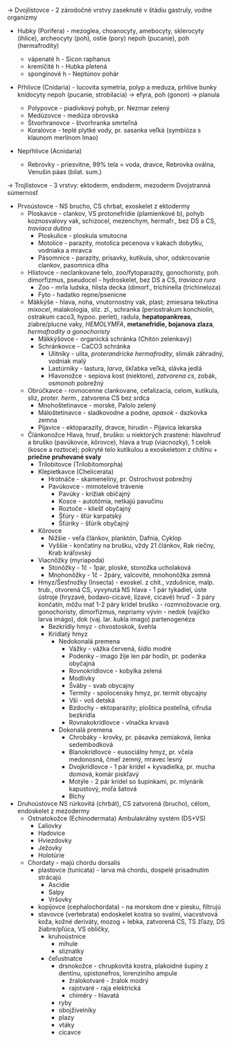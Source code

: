 -> Dvojlístovce - 2 zárodočné vrstvy zaseknuté v štádiu gastruly, vodne organizmy

- Hubky (Porifera) - mezoglea, choanocyty, amebocyty, sklerocyty (ihlice), archeocyty (poh), ostie (pory)
	nepoh (pucanie), poh (hermafrodity)
	- vápenaté h - Sicon raphanus
	- kremičité h - Hubka pletená
	- spongínové h - Neptúnov pohár
		
- Pŕhlivce (Cnidaria) - lucovita symetria, polyp a meduza, prhlive bunky knidocyty
	nepoh (pucanie, strobilacia) -> efyra, poh (gonon) -> planula
	- Polypovce - piadivkový pohyb, pr. Nezmar zelený
	- Medúzovce - medúza obrovská
	- Štvorhranovce - štvorhranka smrteľná
	- Koralovce - teplé plytké vody, pr. sasanka veľká (symbióza s klaunom merlinom lmao)
	
- Nepŕhlivce (Acnidaria)
	- Rebrovky - priesvitne, 99% tela = voda, dravce, Rebrovka oválna, Venušin páas (bilat. sum.)

-> Trojlístovce - 3 vrstvy: ektoderm, endoderm, mezoderm
Dvojstranná súmernosť
- Prvoústovce - NS brucho, CS chrbat, exoskelet z ektodermy
	- Ploskavce - clankov, VS protonefrídie (plamienkové b), pohyb koznosvalovy vak, schizocel, mezenchym, hermafr., bez DS a CS, *traviaca dutina*
		- Ploskulice - ploskula smutocna
		- Motolice - parazity, motolica pecenova v kakach dobytku, vodniaka a mravca
		- Pásomnice - parazity, prisavky, kutikula, uhor, odskrcovanie clankov, pasomnica dlha
	- Hlistovce - neclankovane telo, zoo/fytoparazity, gonochoristy, poh. dimorfizmus, pseudocel - hydroskelet, bez DS a CS, *traviaca rura*
		- Zoo - mrla ludska, hlista decka (dimorf., trichinella (trichineloza)
		- Fyto - hadatko repne/psenicne
	- Mäkkýše - hlava, noha, vnutornostny vak, plast; zmiesana tekutina *mixocel*, malakologia, sliz. zl., schranka (periostrakum konchiolin, ostrakum caco3, hypoo. perlet), radula, **hepatopankreas**, ziabre/plucne vaky, *HEMOLYMFA*, **metanefridie, bojanova zlaza**, *hermafrodity a gonochoristy*
		- Mäkkýšovce - organická schránka (Chitón zelenkavý)
		- Schránkovce - CaCO3 schránka
			- Ulitníky - ulita, *proterandricke hermafrodity*, slimák záhradný, vodniak malý
			- Lastúrniky - lastura, *larva*, škľabka veľká, slávka jedlá
			- Hlavonožce - sepiova kost (niektore), *zatvorena cs*, zobák, osmonoh pobrežný
	- Obrúčkavce - rovnocenne clankovane, cefalizacia, celom, kutikula, sliz, *proter. herm.*, zatvorena CS bez srdca
		- Mnohoštetinavce - morské, Palolo zelený
		- Máloštetinavce - sladkovodne a podne, *opasok* - dazkovka zemna
		- Pijavice - ektoparazity, dravce, hirudin - Pijavica lekarska
	- Článkonožce 
		Hlava, hruď, bruško: u niektorých zrastené: hlavohruď a bruško (pavúkovce, kôrovce), hlava a trup (viacnozky), 1 celok (kosce a roztoce); pokryté telo kutikulou a exoskeletom z chitínu + **priečne pruhované svaly**
		- Trilobitovce (Trilobitomorpha)
		- Klepietkavce (Chelicerata)
			- Hrotnáče - skameneliny, pr. Ostrochvost pobrežný
			- Pavúkovce - mimotelové trávenie
				- Pavúky - križiak običajný
				- Kosce - autotómia, netkajú pavučinu
				- Roztoče - kliešť obyčajný
				- Šťúry - šťúr karpatský
				- Šťúriky - šťúrik obyčajný
		- Kôrovce
			- Nižšie - veľa článkov, planktón, Dafnia, Cyklop
			- Vyššie - končatiny na brušku, vždy 21 článkov, Rak riečny, Krab kráľovský
		- Viacnôžky (myriapoda)
			- Stonôžky - 1č - 1pár, ploské, stonožka ucholaková
			- Mnohonôžky - 1č - 2páry, valcovité, mnohonôžka zemná
		- Hmyz/Šesťnožky (Insecta) - exoskel. z chit., vzdušnice, malp. trub., otvorená CS, vyvynutá NS
			hlava - 1 pár tykadiel, úste ústroje (hryzavé, bodavo-cicavé, lízavé, cicavé)
			hruď - 3 páry končatín, môžu mať 1-2 páry krídel
			bruško - rozmnožovacie org.
			gonochoristy, dimorfizmus, nepriamy vývin - nedok (vajíčko larva imágo), dok (vaj. lar. kukla imago)
			partenogenéza
			- Bezkrídly hmyz - chvostoskok, švehla
			- Krídlatý hmyz
				- Nedokonalá premena
					- Vážky - vážka červená, šidlo modré
					- Podenky - imago žije len pár hodín, pr. podenka obyčajná
					- Rovnokrídlovce - kobylka zelená
					- Modlivky 
					- Šváby - svab obycajny
					- Termity - spolocensky hmyz, pr. termit obycajny
					- Vši - voš detská
					- Bzdochy - ektoparazity; ploštica posteľná, cifruša bezkrídla
					- Rovnakokrídlovce - vlnačka krvavá
				- Dokonalá premena
					- Chrobáky - krovky, pr. pásavka zemiaková, lienka sedembodková
					- Blanokrídlovce - eusociálny hmyz, pr. včela medonosná, čmeľ zemný, mravec lesný
					- Dvojkrídlovce - 1 pár krídel + kyvadielka, pr. mucha domová, komár piskľavý
					- Motýle - 2 pár krídel so šupinkami, pr. mlynárik kapustový, moľa šatová
					- Blchy
- Druhoústovce
	NS rúrkovitá (chrbát), CS zatvorená (brucho), célom, endoskelet z mezodermy
	- Ostnatokožce (Echinodermata)
		Ambulakrálny systém (DS+VS)
		- Ľaliovky
		- Hadovice
		- Hviezdovky
		- Ježovky
		- Holotúrie
	- Chordaty - majú chordu dorsalis
		- plastovce (tunicata) - larva má chordu, dospelé prisadnutím strácajú
			- Ascídie
			- Salpy
			- Vršovky
		- kopijovce (cephalochordata) - na morskom dne v piesku, filtrujú
		- stavovce (vertebrata)
			endoskelet kostra so svalmi, viacvstvová koža, kožné deriváty, mozog + lebka, zatvorená CS, TS žľazy, DS žiabre/pľúca, VS obličky, 
			- kruhoústnice
				- mihule
				- sliznatky
			- čeľustnatce
				- drsnokožce - chrupkovitá kostra, plakoidné šupiny z dentínu, opistonefros, lorenziniho ampule
					- žralokotvaré - žralok modrý
					- rajotvaré - raja elektrická
					- chiméry - hlavatá
				- ryby
				- obojživelníky
				- plazy
				- vtáky
				- cicavce